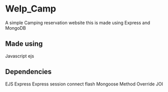 # Welp_Camp
A simple Camping reservation website this is made using Express and MongoDB

## Made using
Javascript
ejs

## Dependencies
EJS
Express
Express session
connect flash
Mongoose
Method Override
JOI 
